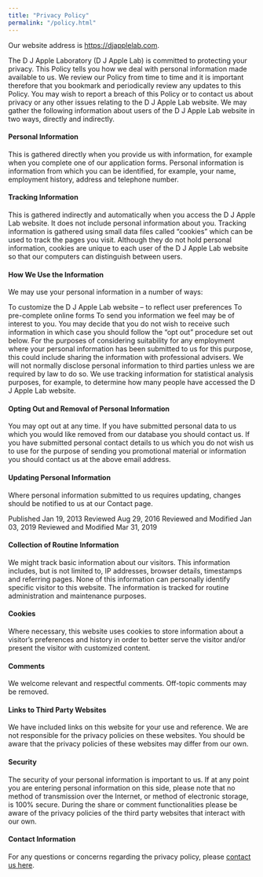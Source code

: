 ```yaml
---
title: "Privacy Policy"
permalink: "/policy.html"
---
```


Our website address is https://djapplelab.com.

The D J Apple Laboratory (D J Apple Lab) is committed to protecting your privacy. This Policy tells you how we deal with personal information made available to us. We review our Policy from time to time and it is important therefore that you bookmark and periodically review any updates to this Policy.
You may wish to report a breach of this Policy or to contact us about privacy or any other issues relating to the D J Apple Lab website.
We may gather the following information about users of the D J Apple Lab website in two ways, directly and indirectly.

#### Personal Information

This is gathered directly when you provide us with information, for example when you complete one of our application forms. Personal information is information from which you can be identified, for example, your name, employment history, address and telephone number.

#### Tracking Information

This is gathered indirectly and automatically when you access the D J Apple Lab website. It does not include personal information about you.
Tracking information is gathered using small data files called “cookies” which can be used to track the pages you visit. Although they do not hold personal information, cookies are unique to each user of the D J Apple Lab website so that our computers can distinguish between users.

#### How We Use the Information

We may use your personal information in a number of ways:

To customize the D J Apple Lab website – to reflect user preferences
To pre-complete online forms
To send you information we feel may be of interest to you. You may decide that you do not wish to receive such information in which case you should follow the “opt out” procedure set out below.
For the purposes of considering suitability for any employment where your personal information has been submitted to us for this purpose, this could include sharing the information with professional advisers.
We will not normally disclose personal information to third parties unless we are required by law to do so.
We use tracking information for statistical analysis purposes, for example, to determine how many people have accessed the D J Apple Lab website.

#### Opting Out and Removal of Personal Information  

You may opt out at any time. If you have submitted personal data to us which you would like removed from our database you should contact us.
If you have submitted personal contact details to us which you do not wish us to use for the purpose of sending you promotional material or information you should contact us at the above email address.

#### Updating Personal Information

Where personal information submitted to us requires updating, changes should be notified to us at our Contact page.

Published Jan 19, 2013
Reviewed Aug 29, 2016
Reviewed and Modified Jan 03, 2019
Reviewed and Modified Mar 31, 2019


#### Collection of Routine Information

We might track basic information about our visitors. This information includes, but is not limited to, IP addresses, browser details, timestamps and referring pages. None of this information can personally identify specific visitor to this website. The information is tracked for routine administration and maintenance purposes.

#### Cookies

Where necessary, this website uses cookies to store information about a visitor’s preferences and history in order to better serve the visitor and/or present the visitor with customized content.

#### Comments

We welcome relevant and respectful comments. Off-topic comments may be removed.

#### Links to Third Party Websites

We have included links on this website for your use and reference. We are not responsible for the privacy policies on these websites. You should be aware that the privacy policies of these websites may differ from our own.

#### Security

The security of your personal information is important to us. If at any point you are entering personal information on this side, please note that no method of transmission over the Internet, or method of electronic storage, is 100% secure. During the share or comment functionalities please be aware of the privacy policies of the third party websites that interact with our own.

#### Contact Information

For any questions or concerns regarding the privacy policy, please [contact us here]({{site.baseurl}}/contact.html).
